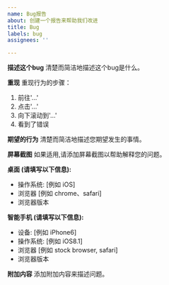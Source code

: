 ```yaml
---
name: Bug报告
about: 创建一个报告来帮助我们改进
title: Bug
labels: bug
assignees: ''

---
```


**描述这个bug**
清楚而简洁地描述这个bug是什么。

**重现**
重现行为的步骤：
1. 前往'…'
2. 点击'…'
3. 向下滚动到'…'
4. 看到了错误

**期望的行为**
清楚而简洁地描述您期望发生的事情。

**屏幕截图**
如果适用,请添加屏幕截图以帮助解释您的问题。

**桌面 (请填写以下信息):**
 - 操作系统: [例如 iOS]
 - 浏览器 [例如 chrome、safari]
 - 浏览器版本

**智能手机 (请填写以下信息):**
 - 设备: [例如 iPhone6]
 - 操作系统: [例如 iOS8.1]
 - 浏览器 [例如 stock browser, safari]
 - 浏览器版本

**附加内容**
添加附加内容来描述问题。
